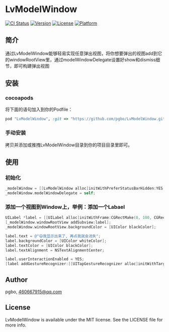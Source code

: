 # LvModelWindow

[![CI Status](http://img.shields.io/travis/pgbo/LvModelWindow.svg?style=flat)](https://travis-ci.org/pgbo/LvModelWindow)
[![Version](https://img.shields.io/cocoapods/v/LvModelWindow.svg?style=flat)](http://cocoapods.org/pods/LvModelWindow)
[![License](https://img.shields.io/cocoapods/l/LvModelWindow.svg?style=flat)](http://cocoapods.org/pods/LvModelWindow)
[![Platform](https://img.shields.io/cocoapods/p/LvModelWindow.svg?style=flat)](http://cocoapods.org/pods/LvModelWindow)

## 简介

通过LvModelWindow能够轻易实现任意弹出视图，将你想要弹出的视图add到它的windowRootView里，通过modelWindowDelegate设置好show和dismiss细节，即可构建弹出视图

## 安装
### cocoapods
将下面的语句加入到你的Podfile：
```ruby
pod "LvModelWindow", :git => "https://github.com/pgbo/LvModelWindow.git"
```

### 手动安装
拷贝并添加或推拽LvModelWindow目录到你的项目目录里即可。

## 使用
### 初始化
```` objective-c
_modelWindow = [[LvModelWindow alloc]initWithPreferStatusBarHidden:YES supportedOrientationPortrait:NO supportedOrientationPortraitUpsideDown:NO supportedOrientationLandscapeLeft:NO supportedOrientationLandscapeRight:NO];
_modelWindow.modelWindowDelegate = self;
````
### 添加一个视图到Window上，举例：添加一个Labael
```` objective-c
UILabel *label = [[UILabel alloc]initWithFrame:CGRectMake(0, 100, CGRectGetWidth(self.view.bounds), 64)];
[_modelWindow.windowRootView addSubview:label];
_modelWindow.windowRootView.backgroundColor = [UIColor blackColor];

label.text = @"😄我显示出来了, 再点我就会消失";
label.backgroundColor = [UIColor whiteColor];
label.textColor = [UIColor blackColor];
label.textAlignment = NSTextAlignmentCenter;

label.userInteractionEnabled = YES;
[label addGestureRecognizer:[[UITapGestureRecognizer alloc]initWithTarget:self action:@selector(dismissModelWindow)]];
````

## Author

pgbo, 460667915@qq.com

## License

LvModelWindow is available under the MIT license. See the LICENSE file for more info.
